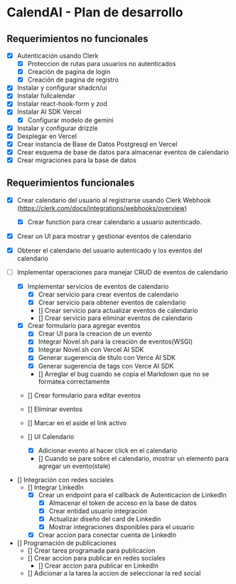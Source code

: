 
# CalendAI - Plan de desarrollo

## Requerimientos no funcionales

- [x] Autenticación usando Clerk
  - [x] Proteccion de rutas para usuarios no autenticados
  - [x] Creación de pagina de login
  - [x] Creación de pagina de registro
- [x] Instalar y configurar shadcn/ui
- [x] Instalar fullcalendar
- [x] Instalar react-hook-form y zod
- [x] Instalar AI SDK Vercel
  - [x] Configurar modelo de gemini
- [x] Instalar y configurar drizzle
- [x] Desplegar en Vercel
- [x] Crear instancia de Base de Datos Postgresql en Vercel
- [x] Crear esquema de base de datos para almacenar eventos de calendario
- [x] Crear migraciones para la base de datos

## Requerimientos funcionales

- [x] Crear calendario del usuario al registrarse usando Clerk Webhook (<https://clerk.com/docs/integrations/webhooks/overview>)
  - [x] Crear function para crear calendario a usuario autenticado.
- [x] Crear un UI para mostrar y gestionar eventos de calendario
- [x] Obtener el calendario del usuario autenticado y los eventos del calendario

- [ ] Implementar operaciones para manejar CRUD de eventos de calendario
  - [x] Implementar servicios de eventos de calendario
    - [x] Crear servicio para crear eventos de calendario
    - [x] Crear servicio para obtener eventos de calendario
    - [] Crear servicio para actualizar eventos de calendario
    - [] Crear servicio para eliminar eventos de calendario
  - [x] Crear formulario para agregar eventos
    - [x] Crear UI para la creacion de un evento
    - [x] Integrar Novel.sh para la creación de eventos(WSGI)
    - [x] Integrar Novel.sh con Vercel AI SDK
    - [x] Generar sugerencia de título con Verce AI SDK
    - [x] Generar sugerencia de tags con Verce AI SDK
    - [] Arreglar el bug cuando se copia el Markdown que no se formatea correctamente
  - [] Crear formulario para editar eventos
  - [] Eliminar eventos
  - [] Marcar en el aside el link activo

  - [] UI Calendario
    - [x] Adicionar evento al hacer click en el calendario
    - [] Cuando se pare sobre el calendario, mostrar un elemento para agregar un evento(stale)
- [] Integración con redes sociales
  - [] Integrar LinkedIn
    - [x] Crear un endpoint para el callback de Autenticacion de LinkedIn
      - [x] Almacenar el token de acceso en la base de datos
      - [x] Crear entidad usuario integración
      - [x] Actualizar diseño del card de Linkedin
      - [x] Mostrar integraciones disponibles para el usuario
    - [x] Crear accion para conectar cuenta de LinkedIn
- [] Programación de publicaciones
  - [] Crear tarea programada para publicacion
  - [] Crear accion para publicar en redes sociales
    - [] Crear accion para publicar en LinkedIn
  - [] Adicionar a la tarea la accion de seleccionar la red social  
